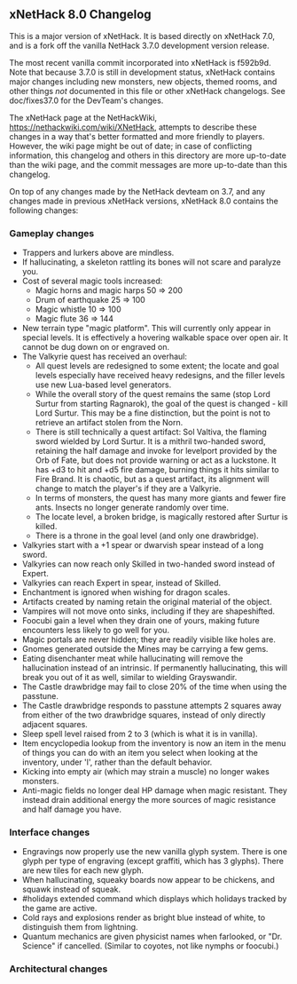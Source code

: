 ## xNetHack 8.0 Changelog

This is a major version of xNetHack. It is based directly on xNetHack 7.0, and
is a fork off the vanilla NetHack 3.7.0 development version release.

The most recent vanilla commit incorporated into xNetHack is f592b9d. Note that
because 3.7.0 is still in development status, xNetHack contains major changes
including new monsters, new objects, themed rooms, and other things *not*
documented in this file or other xNetHack changelogs. See doc/fixes37.0 for the
DevTeam's changes.

The xNetHack page at the NetHackWiki, https://nethackwiki.com/wiki/XNetHack,
attempts to describe these changes in a way that's better formatted and more
friendly to players. However, the wiki page might be out of date; in case of
conflicting information, this changelog and others in this directory are more
up-to-date than the wiki page, and the commit messages are more up-to-date than
this changelog.

On top of any changes made by the NetHack devteam on 3.7, and any changes
made in previous xNetHack versions, xNetHack 8.0 contains the following
changes:

### Gameplay changes

- Trappers and lurkers above are mindless.
- If hallucinating, a skeleton rattling its bones will not scare and paralyze
  you.
- Cost of several magic tools increased:
  - Magic horns and magic harps 50 => 200
  - Drum of earthquake 25 => 100
  - Magic whistle 10 => 100
  - Magic flute 36 => 144
- New terrain type "magic platform". This will currently only appear in special
  levels. It is effectively a hovering walkable space over open air. It cannot
  be dug down on or engraved on.
- The Valkyrie quest has received an overhaul:
  - All quest levels are redesigned to some extent; the locate and goal levels
    especially have received heavy redesigns, and the filler levels use new
    Lua-based level generators.
  - While the overall story of the quest remains the same (stop Lord Surtur from
    starting Ragnarok), the goal of the quest is changed - kill Lord Surtur.
    This may be a fine distinction, but the point is not to retrieve an artifact
    stolen from the Norn.
  - There is still technically a quest artifact: Sol Valtiva, the flaming sword
    wielded by Lord Surtur. It is a mithril two-handed sword, retaining the half
    damage and invoke for levelport provided by the Orb of Fate, but does not
    provide warning or act as a luckstone. It has +d3 to hit and +d5 fire
    damage, burning things it hits similar to Fire Brand. It is chaotic, but as
    a quest artifact, its alignment will change to match the player's if they
    are a Valkyrie.
  - In terms of monsters, the quest has many more giants and fewer fire ants.
    Insects no longer generate randomly over time.
  - The locate level, a broken bridge, is magically restored after Surtur is
    killed.
  - There is a throne in the goal level (and only one drawbridge).
- Valkyries start with a +1 spear or dwarvish spear instead of a long sword.
- Valkyries can now reach only Skilled in two-handed sword instead of Expert.
- Valkyries can reach Expert in spear, instead of Skilled.
- Enchantment is ignored when wishing for dragon scales.
- Artifacts created by naming retain the original material of the object.
- Vampires will not move onto sinks, including if they are shapeshifted.
- Foocubi gain a level when they drain one of yours, making future encounters
  less likely to go well for you.
- Magic portals are never hidden; they are readily visible like holes are.
- Gnomes generated outside the Mines may be carrying a few gems.
- Eating disenchanter meat while hallucinating will remove the hallucination
  instead of an intrinsic. If permanently hallucinating, this will break you out
  of it as well, similar to wielding Grayswandir.
- The Castle drawbridge may fail to close 20% of the time when using the
  passtune.
- The Castle drawbridge responds to passtune attempts 2 squares away from
  either of the two drawbridge squares, instead of only directly adjacent
  squares.
- Sleep spell level raised from 2 to 3 (which is what it is in vanilla).
- Item encyclopedia lookup from the inventory is now an item in the menu of
  things you can do with an item you select when looking at the inventory, under
  'l', rather than the default behavior.
- Kicking into empty air (which may strain a muscle) no longer wakes monsters.
- Anti-magic fields no longer deal HP damage when magic resistant. They instead
  drain additional energy the more sources of magic resistance and half damage
  you have.

### Interface changes

- Engravings now properly use the new vanilla glyph system. There is one glyph
  per type of engraving (except graffiti, which has 3 glyphs). There are new
  tiles for each new glyph.
- When hallucinating, squeaky boards now appear to be chickens, and squawk
  instead of squeak.
- #holidays extended command which displays which holidays tracked by the game
  are active.
- Cold rays and explosions render as bright blue instead of white, to
  distinguish them from lightning.
- Quantum mechanics are given physicist names when farlooked, or "Dr. Science"
  if cancelled. (Similar to coyotes, not like nymphs or foocubi.)

### Architectural changes

